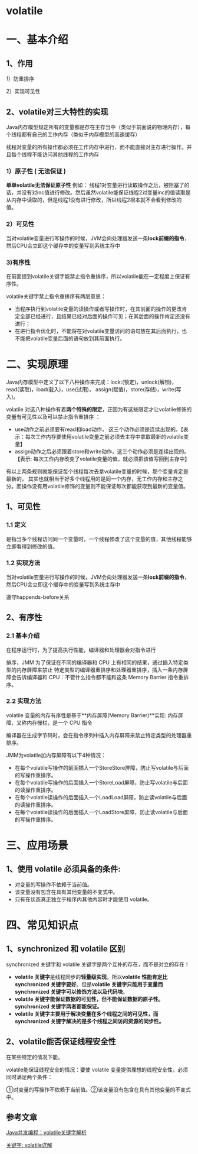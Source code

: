 # volatile
# 一、基本介绍
## 1、作用
1）防重排序

2）实现可见性

## 2、volatile对三大特性的实现
Java内存模型规定所有的变量都是存在主存当中（类似于前面说的物理内存），每个线程都有自己的工作内存（类似于内存模型的高速缓存）

线程对变量的所有操作都必须在工作内存中进行，而不能直接对主存进行操作。并且每个线程不能访问其他线程的工作内存

### 1）原子性 ( 无法保证 )
**单单volatile无法保证原子性**
		例如：
		线程1对变量进行读取操作之后，被阻塞了的话，并没有对inc值进行修改。然后虽然volatile能保证线程2对变量inc的值读取是从内存中读取的，但是线程1没有进行修改，所以线程2根本就不会看到修改的值。

### 2）可见性

当对volatile变量进行写操作的时候，JVM会向处理器发送一条**lock前缀的指令**，然后CPU会立即这个缓存中的变量写到系统主存中

### 3)有序性

在前面提到volatile关键字能禁止指令重排序，所以volatile能在一定程度上保证有序性。

volatile关键字禁止指令重排序有两层意思：

- 当程序执行到volatile变量的读操作或者写操作时，在其前面的操作的更改肯定全部已经进行，且结果已经对后面的操作可见；在其后面的操作肯定还没有进行；
- 在进行指令优化时，不能将在对volatile变量访问的语句放在其后面执行，也不能把volatile变量后面的语句放到其前面执行。



# 二、实现原理

Java内存模型中定义了以下八种操作来完成：lock:(锁定)，unlock(解锁)，read(读取)，load(载入)，use(试用)， assign(赋值)，store(存储)，write(写入)。

volatile 对这八种操作有着**两个特殊的限定**，正因为有这些限定才让volatile修饰的变量有可见性以及可以禁止指令重排序 ：

-  use动作之前必须要有read和load动作， 这三个动作必须是连续出现的。【表示：每次工作内存要使用volatile变量之前必须去主存中拿取最新的volatile变量】
- assign动作之后必须跟着store和write动作，这三个动作必须是连续出现的。【表示: 每次工作内存改变了volatile变量的值，就必须把该值写回到主存中】

有以上两条规则就能保证每个线程每次去拿volatile变量的时候，那个变量肯定是最新的， 其实也就相当于好多个线程用的是同一个内存，无工作内存和主存之分。而操作没有用volatile修饰的变量则不能保证每次都能获取到最新的变量值。



## 1、可见性

### 1.1 定义

是指当多个线程访问同一个变量时，一个线程修改了这个变量的值，其他线程能够立即看得到修改的值。



### 1.2 实现方法

当对volatile变量进行写操作的时候，JVM会向处理器发送一条**lock前缀的指令**，然后CPU会立即这个缓存中的变量写到系统主存中

遵守happends-before关系





## 2、有序性

### 2.1 基本介绍

在程序运行时，为了提高执行性能，编译器和处理器会对指令进行

排序，JMM 为了保证在不同的编译器和 CPU 上有相同的结果，通过插入特定类型的内存屏障来禁止 特定类型的编译器重排序和处理器重排序，插入一条内存屏障会告诉编译器和 CPU：不管什么指令都不能和这条 Memory Barrier 指令重排序。

### 2.2 实现方法

volatile 变量的内存有序性是基于**内存屏障(Memory Barrier)**实现:
		内存屏障，又称内存栅栏，是一个 CPU 指令

编译器在生成字节码时，会在指令序列中插入内存屏障来禁止特定类型的处理器重排序。



JMM为volatile加内存屏障有以下4种情况：

- 在每个volatile写操作的前面插入一个StoreStore屏障，防止写volatile与后面的写操作重排序。
- 在每个volatile写操作的后面插入一个StoreLoad屏障，防止写volatile与后面的读操作重排序。
- 在每个volatile读操作的后面插入一个LoadLoad屏障，防止读volatile与后面的读操作重排序。
- 在每个volatile读操作的后面插入一个LoadStore屏障，防止读volatile与后面的写操作重排序。





# 三、应用场景
## 1、使用 volatile 必须具备的条件:
- 对变量的写操作不依赖于当前值。
- 该变量没有包含在具有其他变量的不变式中。
- 只有在状态真正独立于程序内其他内容时才能使用 volatile。



# 四、常见知识点

## 1、synchronized 和 volatile 区别

synchronized 关键字和 volatile 关键字是两个互补的存在，而不是对立的存在！

- **volatile 关键字**是线程同步的**轻量级实现**，所以**volatile 性能肯定比 synchronized 关键字要好**。但是**volatile 关键字只能用于变量而 synchronized 关键字可以修饰方法以及代码块**。
- **volatile 关键字能保证数据的可见性，但不能保证数据的原子性。synchronized 关键字两者都能保证。**
- **volatile 关键字主要用于解决变量在多个线程之间的可见性，而 synchronized 关键字解决的是多个线程之间访问资源的同步性。**



## 2、volatile能否保证线程安全性

在某些特定的情况下能。

volatile能保证线程安全的情况：要使 volatile 变量提供理想的线程安全性，必须同时满足两个条件：

①对变量的写操作不依赖于当前值。②该变量没有包含在具有其他变量的不变式中。





## 参考文章

[Java并发编程：volatile关键字解析](https://www.cnblogs.com/dolphin0520/p/3920373.html)

[关键字: volatile详解](https://www.pdai.tech/md/java/thread/java-thread-x-key-volatile.html)